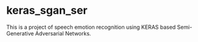 # keras_sgan_ser
This is a project of speech emotion recognition using KERAS based Semi-Generative Adversarial Networks.
